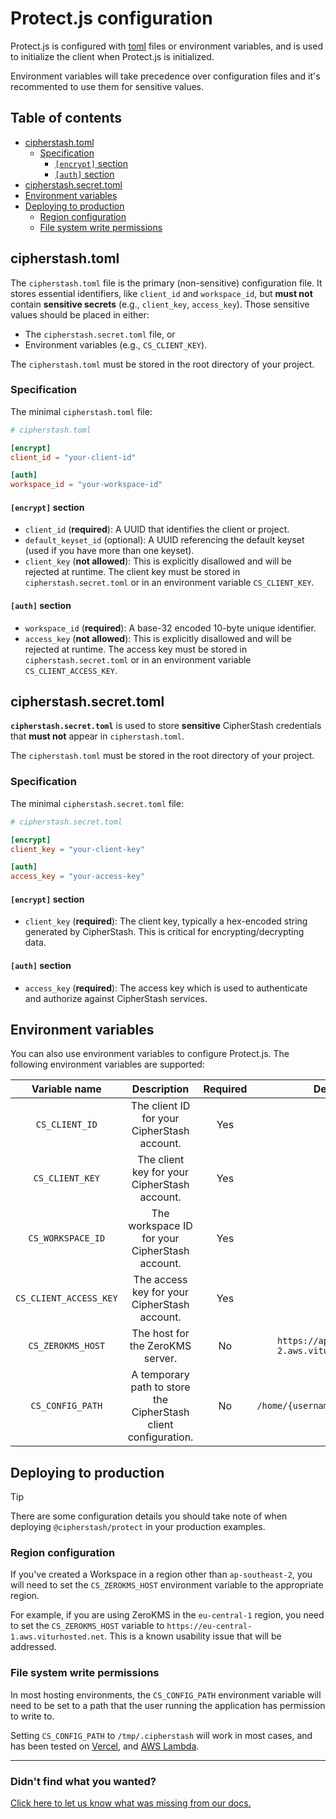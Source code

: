 # Protect.js configuration

Protect.js is configured with [toml](https://toml.io/en/) files or environment variables, and is used to initialize the client when Protect.js is initialized.

Environment variables will take precedence over configuration files and it's recommented to use them for sensitive values.

## Table of contents

- [cipherstash.toml](#cipherstashtoml)
  - [Specification](#specification)
    - [`[encrypt]` section](#encrypt-section)
    - [`[auth]` section](#auth-section)
- [cipherstash.secret.toml](#cipherstashsecrettoml)
- [Environment variables](#environment-variables)
- [Deploying to production](#deploying-to-production)
  - [Region configuration](#region-configuration)
  - [File system write permissions](#file-system-write-permissions)

## cipherstash.toml

The `cipherstash.toml` file is the primary (non-sensitive) configuration file.
It stores essential identifiers, like `client_id` and `workspace_id`, but **must not** contain **sensitive secrets** (e.g., `client_key`, `access_key`).
Those sensitive values should be placed in either: 

- The `cipherstash.secret.toml` file, or
- Environment variables (e.g., `CS_CLIENT_KEY`).

The `cipherstash.toml` must be stored in the root directory of your project.

### Specification

The minimal `cipherstash.toml` file:

```toml
# cipherstash.toml

[encrypt]
client_id = "your-client-id"

[auth]
workspace_id = "your-workspace-id"
```

#### `[encrypt]` section

- `client_id` (**required**): A UUID that identifies the client or project.  
- `default_keyset_id` (optional): A UUID referencing the default keyset (used if you have more than one keyset).  
- `client_key` (**not allowed**): This is explicitly disallowed and will be rejected at runtime.
The client key must be stored in `cipherstash.secret.toml` or in an environment variable `CS_CLIENT_KEY`.

#### `[auth]` section

- `workspace_id` (**required**): A base-32 encoded 10-byte unique identifier.
- `access_key` (**not allowed**): This is explicitly disallowed and will be rejected at runtime.
The access key must be stored in `cipherstash.secret.toml` or in an environment variable `CS_CLIENT_ACCESS_KEY`.

## cipherstash.secret.toml

**`cipherstash.secret.toml`** is used to store **sensitive** CipherStash credentials that **must not** appear in `cipherstash.toml`.

The `cipherstash.toml` must be stored in the root directory of your project.

### Specification

The minimal `cipherstash.secret.toml` file:

```toml
# cipherstash.secret.toml

[encrypt]
client_key = "your-client-key"

[auth]
access_key = "your-access-key"
```

#### `[encrypt]` section

- `client_key` (**required**): The client key, typically a hex-encoded string generated by CipherStash.
This is critical for encrypting/decrypting data.

#### `[auth]` section

- `access_key` (**required**): The access key which is used to authenticate and authorize against CipherStash services.

## Environment variables

You can also use environment variables to configure Protect.js.
The following environment variables are supported:

|      Variable name     |                           Description                           | Required |                    Default                   |
|:----------------------:|:---------------------------------------------------------------:|:--------:|:--------------------------------------------:|
| `CS_CLIENT_ID`         | The client ID for your CipherStash account.                     | Yes      |                                              |
| `CS_CLIENT_KEY`        | The client key for your CipherStash account.                    | Yes      |                                              |
| `CS_WORKSPACE_ID`      | The workspace ID for your CipherStash account.                  | Yes      |                                              |
| `CS_CLIENT_ACCESS_KEY` | The access key for your CipherStash account.                    | Yes      |                                              |
| `CS_ZEROKMS_HOST`      | The host for the ZeroKMS server.                                | No       | `https://ap-southeast-2.aws.viturhosted.net` |
| `CS_CONFIG_PATH`       | A temporary path to store the CipherStash client configuration. | No       | `/home/{username}/.cipherstash`              |

## Deploying to production

> [!TIP]
> There are some configuration details you should take note of when deploying `@cipherstash/protect` in your production examples.

### Region configuration

If you've created a Workspace in a region other than `ap-southeast-2`, you will need to set the `CS_ZEROKMS_HOST` environment variable to the appropriate region. 

For example, if you are using ZeroKMS in the `eu-central-1` region, you need to set the `CS_ZEROKMS_HOST` variable to `https://eu-central-1.aws.viturhosted.net`. 
This is a known usability issue that will be addressed.

### File system write permissions

In most hosting environments, the `CS_CONFIG_PATH` environment variable will need to be set to a path that the user running the application has permission to write to.

Setting `CS_CONFIG_PATH` to `/tmp/.cipherstash` will work in most cases, and has been tested on [Vercel](https://vercel.com/), and [AWS Lambda](https://aws.amazon.com/lambda/).

---

### Didn't find what you wanted?

[Click here to let us know what was missing from our docs.](https://github.com/cipherstash/protectjs/issues/new?template=docs-feedback.yml&title=[Docs:]%20Feedback%20on%configuration.md)
